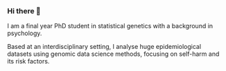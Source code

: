 ### Hi there 👋

I am a final year PhD student in statistical genetics with a background in psychology. 

Based at an interdisciplinary setting, I analyse huge epidemiological datasets using genomic data science methods, focusing on self-harm and its risk factors.  

